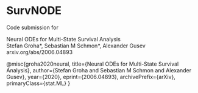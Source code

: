 # SurvNODE

Code submission for 

Neural ODEs for Multi-State Survival Analysis \
Stefan Groha*, Sebastian M Schmon*, Alexander Gusev \
arxiv.org/abs/2006.04893

@misc{groha2020neural,
      title={Neural ODEs for Multi-State Survival Analysis}, 
      author={Stefan Groha and Sebastian M Schmon and Alexander Gusev},
      year={2020},
      eprint={2006.04893},
      archivePrefix={arXiv},
      primaryClass={stat.ML}
}
